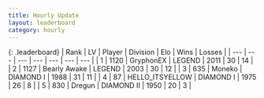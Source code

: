 ```yaml
---
title: Hourly Update
layout: leaderboard
category: hourly
---
```


{: .leaderboard}
| Rank | LV | Player | Division | Elo | Wins | Losses |
| --- | --- | --- | --- | --- | --- | --- |
| <span data-change="0">1</span> | 1120 | <span title="ID: 315148">GryphonEX</span> | LEGEND | <span data-change="0">2011</span> | <span data-change="0">30</span> | <span data-change="0">14</span> |
| <span data-change="0">2</span> | 1127 | <span title="ID: 417840">Bearly Awake</span> | LEGEND | <span data-change="0">2003</span> | <span data-change="0">30</span> | <span data-change="0">12</span> |
| <span data-change="0">3</span> | 635 | <span title="ID: 142708">Moneko</span> | DIAMOND I | <span data-change="-1">1988</span> | <span data-change="4">31</span> | <span data-change="2">11</span> |
| <span data-change="0">4</span> | 87 | <span title="ID: 528147">HELLO_ITSYELLOW</span> | DIAMOND I | <span data-change="-5">1975</span> | <span data-change="2">26</span> | <span data-change="3">8</span> |
| <span data-change="0">5</span> | 830 | <span title="ID: 337810">Dregun</span> | DIAMOND II | <span data-change="0">1950</span> | <span data-change="0">20</span> | <span data-change="0">3</span> |